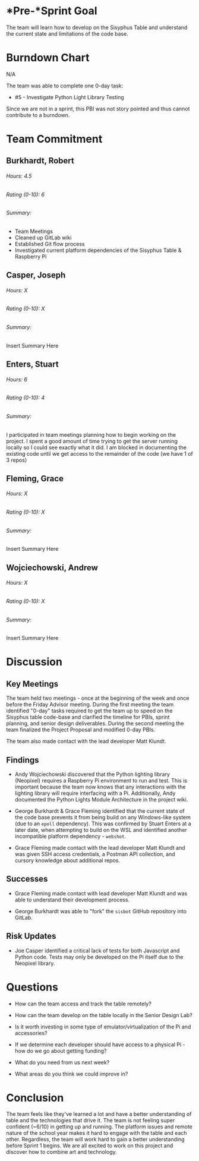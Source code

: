 # *Pre-*Sprint Goal

The team will learn how to develop on the Sisyphus Table and understand the current state and limitations of the code base.

# Burndown Chart

N/A

The team was able to complete one 0-day task:
* #5 - Investigate Python Light Library Testing

Since we are not in a sprint, this PBI was not story pointed and thus cannot contribute to a burndown.

# Team Commitment

## Burkhardt, Robert
###### Hours: 4.5
###### Rating (0-10): 6
###### Summary: 
* Team Meetings
* Cleaned up GitLab wiki
* Established Git flow process
* Investigated current platform dependencies of the Sisyphus Table & Raspberry Pi

## Casper, Joseph
###### Hours: X
###### Rating (0-10): X
###### Summary:

Insert Summary Here

## Enters, Stuart
###### Hours: 6
###### Rating (0-10): 4
###### Summary:

I participated in team meetings planning how to begin working on the project. I spent a good amount of time trying to get the server running locally so I could see exactly what it did. I am blocked in documenting the existing code until we get access to the remainder of the code (we have 1 of 3 repos)

## Fleming, Grace
###### Hours: X
###### Rating (0-10): X
###### Summary:

Insert Summary Here

## Wojciechowski, Andrew
###### Hours: X
###### Rating (0-10): X
###### Summary:

Insert Summary Here

# Discussion

## Key Meetings

The team held two meetings - once at the beginning of the week and once before the Friday Advisor meeting. During the first meeting the team identified "0-day" tasks required to get the team up to speed on the Sisyphus table code-base and clarified the timeline for PBIs, sprint planning, and senior design deliverables. During the second meeting the team finalized the Project Proposal and modified 0-day PBIs.

The team also made contact with the lead developer Matt Klundt.

## Findings

* Andy Wojciechowski discovered that the Python lighting library (Neopixel) requires a Raspberry Pi environment to run and test. This is important because the team now knows that any interactions with the lighting library will require interfacing with a Pi. Additionally, Andy documented the Python Lights Module Architecture in the project wiki.

* George Burkhardt & Grace Fleming identified that the current state of the code base prevents it from being build on any Windows-like system (due to an `epoll` dependency). This was confirmed by Stuart Enters at a later date, when attempting to build on the WSL and identified another incompatible platform dependency - `webshot`.

* Grace Fleming made contact with the lead developer Matt Klundt and was given SSH access credentials, a Postman API collection, and cursory knowledge about additional repos.

## Successes

* Grace Fleming made contact with lead developer Matt Klundt and was able to understand their development process.

* George Burkhardt was able to "fork" the `sisbot` GitHub repository into GitLab.

## Risk Updates

* Joe Casper identified a critical lack of tests for both Javascript and Python code. Tests may only be developed on the Pi itself due to the Neopixel library.

# Questions

* How can the team access and track the table remotely?

* How can the team develop on the table locally in the Senior Design Lab?

* Is it worth investing in some type of emulator/virtualization of the Pi and accessories?

* If we determine each developer should have access to a physical Pi - how do we go about getting funding?

* What do you need from us next week?

* What areas do you think we could improve in?

# Conclusion

The team feels like they've learned a lot and have a better understanding of table and the technologies that drive it. The team is not feeling super confident (~6/10) in getting up and running. The platform issues and remote nature of the school year makes it hard to engage with the table and each other. Regardless, the team will work hard to gain a better understanding before Sprint 1 begins. We are all excited to work on this project and discover how to combine art and technology.